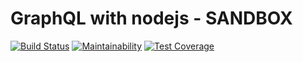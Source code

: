 # GraphQL with nodejs - SANDBOX

[![Build Status](https://travis-ci.org/mejt/graphql-nodejs-sandbox.svg?branch=master)](https://travis-ci.org/mejt/graphql-nodejs-sandbox)
[![Maintainability](https://api.codeclimate.com/v1/badges/0b2a2d6cfe4a85a06cb7/maintainability)](https://codeclimate.com/github/mejt/graphql-nodejs-sandbox/maintainability)
[![Test Coverage](https://api.codeclimate.com/v1/badges/0b2a2d6cfe4a85a06cb7/test_coverage)](https://codeclimate.com/github/mejt/graphql-nodejs-sandbox/test_coverage)

